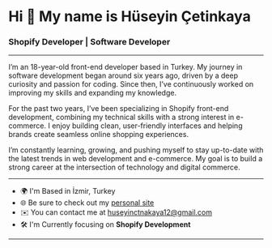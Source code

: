 # Hi 👋 My name is Hüseyin Çetinkaya  

### Shopify Developer | Software Developer  

---

I’m an 18-year-old front-end developer based in Turkey. My journey in software development began around six years ago, driven by a deep curiosity and passion for coding. Since then, I’ve continuously worked on improving my skills and expanding my knowledge.  

For the past two years, I’ve been specializing in Shopify front-end development, combining my technical skills with a strong interest in e-commerce. I enjoy building clean, user-friendly interfaces and helping brands create seamless online shopping experiences.  

I’m constantly learning, growing, and pushing myself to stay up-to-date with the latest trends in web development and e-commerce. My goal is to build a strong career at the intersection of technology and digital commerce.  

---

- 🌍 I'm Based in İzmir, Turkey  
- 🌐 Be sure to check out my [personal site](https://huseyincetinkaya.com)  
- ✉️ You can contact me at [huseyinctnakaya12@gmail.com](mailto:huseyinctnakaya12@gmail.com)  
- 🛠️ I'm Currently focusing on **Shopify Development**  

---
